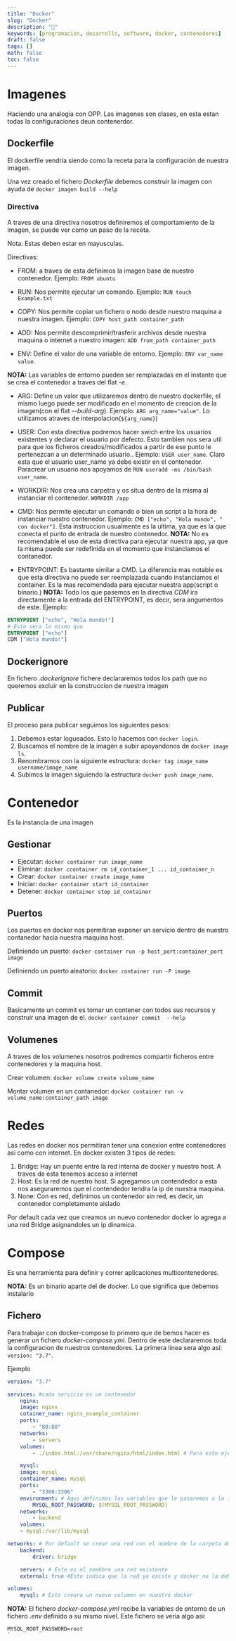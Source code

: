 ```yaml
---
title: "Docker"
slug: "Docker"
description: "🐳"
keywords: [programacion, desarrollo, software, docker, contenedores]
draft: false
tags: []
math: false
toc: false
---
```

# Imagenes
Haciendo una analogia con OPP. Las imagenes son clases, en esta estan todas la configuraciones deun contenerdor.

## Dockerfile
El dockerfile vendria siendo como la receta para la configuración de nuestra imagen.

Una vez creado el fichero *Dockerfile* debemos construir la imagen con ayuda de `docker imagen build --help`

### Directiva
A traves de una directiva nosotros definiremos el comportamiento de la imagen, se puede ver como un paso de la receta.

Nota: Estas deben estar en mayusculas.

Directivas:
- FROM: a traves de esta definimos la imagen base de nuestro contenedor. Ejemplo: `FROM ubuntu`

- RUN: Nos permite ejecutar un comando. Ejemplo: `RUN touch Example.txt`

- COPY: Nos permite copiar un fichero o nodo desde nuestro maquina a nuestra imagen. Ejemplo: `COPY host_path container_path`

- ADD:  Nos permite descomprimir/trasferir archivos desde nuestra maquina o  internet a nuestro imagen: `ADD from_path container_path`

- ENV: Define el valor de una variable de entorno. Ejemplo: `ENV var_name value`.

**NOTA:** Las variables de entorno pueden ser remplazadas en el instante que se crea el contenedor a traves del flat  *-e*.

- ARG: Define un valor que utilizaremos dentro de nuestro dockerfile, el mismo luego puede ser modificado en el momento de creacion de la imagen(con el flat *--build-arg*). Ejemplo: `ARG arg_name="value"`. Lo utilizamos atraves de interpolacion(`${arg_name}`)

- USER: Con esta directiva podremos hacer swich entre los usuarios existentes y declarar el usuario por defecto. Esto tambien nos sera util para que los ficheros creados/modificados a partir de ese punto le pertenezcan a un determinado usuario.. Ejemplo: `USER user_name`. Claro esta que el usuario user_name ya debe existir en el contenedor. Paracrear un usuario nos apoyamos de `RUN useradd -ms /bin/bash user_name`.

- WORKDIR: Nos crea una carpetra y os situa dentro de la misma al instanciar el contenedor. `WORKDIR /app`

- CMD: Nos permite ejecutar un comando o bien un script a la hora de instanciar nuestro contenedor. Ejemplo: `CMD ["echo", "Hola mundo", " con docker"]`. Esta instruccion usualmente es la ultima, ya que es la que conecta el punto de entrada de nuestro contenedor.
**NOTA:** No es recomendable el uso de esta directiva para ejecutar nuestra app, ya que la misma puede ser redefinida en el momento que instanciamos el contanedor.

- ENTRYPOINT: Es bastante similar a CMD. La diferencia mas notable es que esta directiva no puede ser reemplazada cuando instanciamos el container. Es la mas recomendada para ejecutar nuestra app(script o binario.)
**NOTA:** Todo los que pasemos en la directiva *CDM* ira directamente a la entrada del ENTRYPOINT, es decir, sera angumentos de este.
Ejemplo:
``` dockerfile
ENTRYPOINT ["echo", "Hola mundo!"]
# Esto sera lo mismo que
ENTRYPOINT ["echo"]
CDM ["Hola mundo!"]
```

## Dockerignore
En fichero *.dockerignore* fichere declararemos todos los path que no queremos excluir en la construccion de nuestra imagen

## Publicar
El proceso para publicar seguimos los siguientes pasos:

1. Debemos estar logueados. Esto lo hacemos con `docker login`.
2. Buscamos el nombre de la imagen a subir apoyandonos de `docker image ls`.
3. Renombramos con la siguiente estructura: `docker tag image_name username/image_name`
3. Subimos la imagen siguiendo la estructura `docker push image_name`.

# Contenedor
Es la instancia de una imagen

## Gestionar
- Ejecutar: `docker container run image_name`
- Eliminar: `docker ccontainer rm id_container_1 ... id_container_n`
- Crear: `docker container create image_name`
- Iniciar: `docker container start id_container`
- Detener: `docker container stop id_container`

## Puertos
Los puertos en docker nos permitiran exponer un servicio dentro de nuestro contanedor hacia nuestra maquina host.

Definiendo un puerto: `docker container run -p host_port:container_port image`

Definiendo un puerto aleatorio: `docker container run -P image`

## Commit
Basicamente un commit es tomar un contener con todos sus recursos y construir una imagen de el. `docker container commit  --help`

## Volumenes
A traves de los volumenes nosotros podremos compartir ficheros entre contenedores y la maquina host.

Crear volumen: `docker volume create volume_name`

Montar volumen en un contanedor: `docker container run -v volume_name:container_path image`

# Redes
Las redes en docker nos permitiran tener una conexion entre contenedores asi como con internet. En docker existen 3 tipos de redes:

1. Bridge: Hay un puente entre la red interna de docker y nuestro host. A traves de esta tenemos acceso a internet
2. Host: Es la red de nuestro host. Si agregamos un contendedor a esta nos aseguraremos que el contendedor tendra la ip de nuestra maquina. 
3. None: Con es red, definimos un contenedor sin red, es decir, un contenedor completamente aislado

Por default cada vez que creamos un nuevo contenedor docker lo agrega a una red Bridge asignandoles un ip dinamica.

# Compose
Es una herramienta para definir y correr aplicaciones multicontenedores.

**NOTA:** Es un binario aparte del de docker. Lo que significa que debemos instalarlo

## Fichero
Para trabajar con docker-compose lo primero que de bemos hacer es generar un fichero *docker-compose.yml*. Dentro de este declararemos toda la configuracion de nuestros contenedores. La primera linea sera algo asi: `version: "3.7"`.

Ejemplo
``` yml
version: "3.7"

services: #cada servicio es un contenedor
    nginx:
	image: nginx
	cotainer_name: nginx_example_container
	ports:
	    - "80:80"
 	networks:
	    - servers
	volumes:
	    - ./index.html:/var/share/nginx/html/index.html # Para este ejemplo existe un fichero index.html en una carpeta al mismo nivel que este fichero.

    mysql:
	image: mysql
	container_name: mysql
	ports:
	    - "3306:3306"
	environment: # Aqui definimos las variables que le pasaremos a la imagen del contenedor
	    MYSQL_ROOT_PASSWORD: $(MYSQL_ROOT_PASSWORD)
	networks:
	    - backend
	volumes:
	- mysql:/var/lib/mysql

networks: # Por default se crear una red con el nombre de la carpeta donde esta este fichero y se conectan alli todos los contenedores
    backend:
        driver: bridge

    servers: # Este es el nomkbre una red existente
	external: true #Esto indica que la red ya existe y docker no la debe crear

volumes:
    mysql: # Esto creara un nuevo volumen en nuestro docker
```

**NOTA:** El fichero *docker-compose.yml* recibe la variables de entorno de un fichero *.env* definido a su mismo nivel. Este fichero se veria algo asi:

```
MYSQL_ROOT_PASSWORD=root
`
